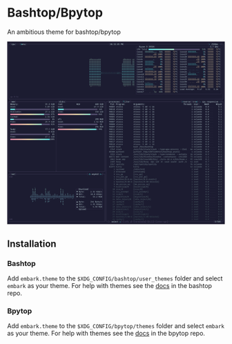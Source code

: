 # Bashtop/Bpytop
An ambitious theme for bashtop/bpytop

![Bashtop](./bashtop.png) 

## Installation

### Bashtop

Add `embark.theme` to the `$XDG_CONFIG/bashtop/user_themes` folder and select `embark` as your theme. For help with themes see the [docs](https://github.com/aristocratos/bashtop#themes) in the bashtop repo.

### Bpytop
Add `embark.theme` to the `$XDG_CONFIG/bpytop/themes` folder and select `embark` as your theme. For help with themes see the [docs](https://github.com/aristocratos/bpytop#themes) in the bpytop repo.

